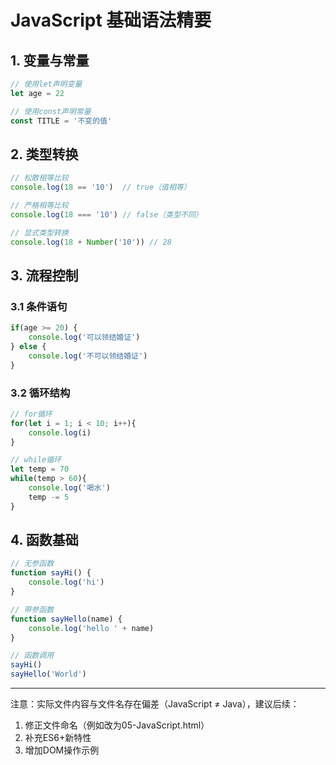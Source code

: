 # JavaScript 基础语法精要

## 1. 变量与常量
```javascript
// 使用let声明变量
let age = 22 

// 使用const声明常量
const TITLE = '不变的值'
```

## 2. 类型转换
```javascript
// 松散相等比较
console.log(18 == '10')  // true（值相等）

// 严格相等比较
console.log(18 === '10') // false（类型不同）

// 显式类型转换
console.log(18 + Number('10')) // 28
```

## 3. 流程控制
### 3.1 条件语句
```javascript
if(age >= 20) {
    console.log('可以领结婚证')
} else {
    console.log('不可以领结婚证')
}
```

### 3.2 循环结构
```javascript
// for循环
for(let i = 1; i < 10; i++){
    console.log(i)
}

// while循环
let temp = 70
while(temp > 60){
    console.log('喝水')
    temp -= 5
}
```

## 4. 函数基础
```javascript
// 无参函数
function sayHi() {
    console.log('hi')
}

// 带参函数
function sayHello(name) {
    console.log('hello ' + name)
}

// 函数调用
sayHi()
sayHello('World')
```

---
注意：实际文件内容与文件名存在偏差（JavaScript ≠ Java），建议后续：
1. 修正文件命名（例如改为05-JavaScript.html）
2. 补充ES6+新特性
3. 增加DOM操作示例